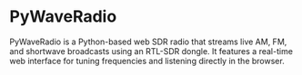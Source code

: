 # PyWaveRadio
PyWaveRadio is a Python-based web SDR radio that streams live AM, FM, and shortwave broadcasts using an RTL-SDR dongle. It features a real-time web interface for tuning frequencies and listening directly in the browser.
